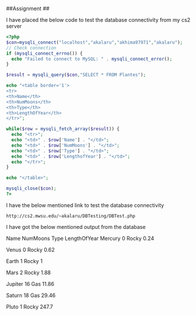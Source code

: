 ##Assignment ##

I have placed the below code to test the database connectivity from my cs2 server

```php
<?php
$con=mysqli_connect("localhost","akalaru","akhima97971","akalaru");
// Check connection
if (mysqli_connect_errno()) {
  echo "Failed to connect to MySQL: " . mysqli_connect_error();
}

$result = mysqli_query($con,"SELECT * FROM Plantes");

echo "<table border='1'>
<tr>
<th>Name</th>
<th>NumMoons</th>
<th>Type</th>
<th>LengthOfYear</th>
</tr>";

while($row = mysqli_fetch_array($result)) {
  echo "<tr>";
  echo "<td>" . $row['Name'] . "</td>";
  echo "<td>" . $row['NumMoons'] . "</td>";
  echo "<td>" . $row['Type'] . "</td>";
  echo "<td>" . $row['LengthofYear'] . "</td>";
  echo "</tr>";
}

echo "</table>";

mysqli_close($con);
?>


```

I have the below mentioned link to test the database connectivity

```
http://cs2.mwsu.edu/~akalaru/DBTesting/DBTest.php

```

I have got the below mentioned output from the database


Name	NumMoons	Type	LengthOfYear
Mercury	0	Rocky	0.24

Venus	0	Rocky	0.62

Earth	1	Rocky	1

Mars	2	Rocky	1.88

Jupiter	16	Gas	11.86

Saturn	18	Gas	29.46

Pluto	1	Rocky	247.7

